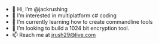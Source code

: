 - 👋 Hi, I’m @jackrushing
- 👀 I’m interested in multiplatform c# coding
- 🌱 I’m currently learning how to create commandline tools
- 💞️ I’m looking to build a 1024 bit encryption tool.
- 📫 Reach me at jrush29@live.com

<!---
jackrushing/jackrushing is a ✨ special ✨ repository because its `README.md` (this file) appears on your GitHub profile.
You can click the Preview link to take a look at your changes.
--->
